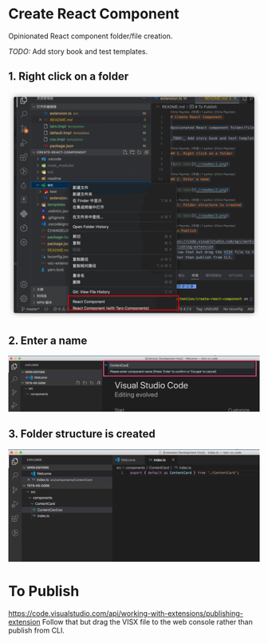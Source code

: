 # Create React Component

Opinionated React component folder/file creation.

_TODO:_ Add story book and test templates.

## 1. Right click on a folder

![alt text](./readme/1.png)

## 2. Enter a name

![alt text](./readme/2.png)

## 3. Folder structure is created

![alt text](./readme/3.png)

# To Publish

https://code.visualstudio.com/api/working-with-extensions/publishing-extension
Follow that but drag the VISX file to the web console rather than publish from CLI.
